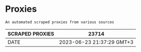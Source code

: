 # Proxies
    An automated scraped proxies from various sources

| SCRAPED PROXIES | 23714            |
|-----------------|---------------------------|
| DATE            | 2023-06-23 21:37:29 GMT+3          |